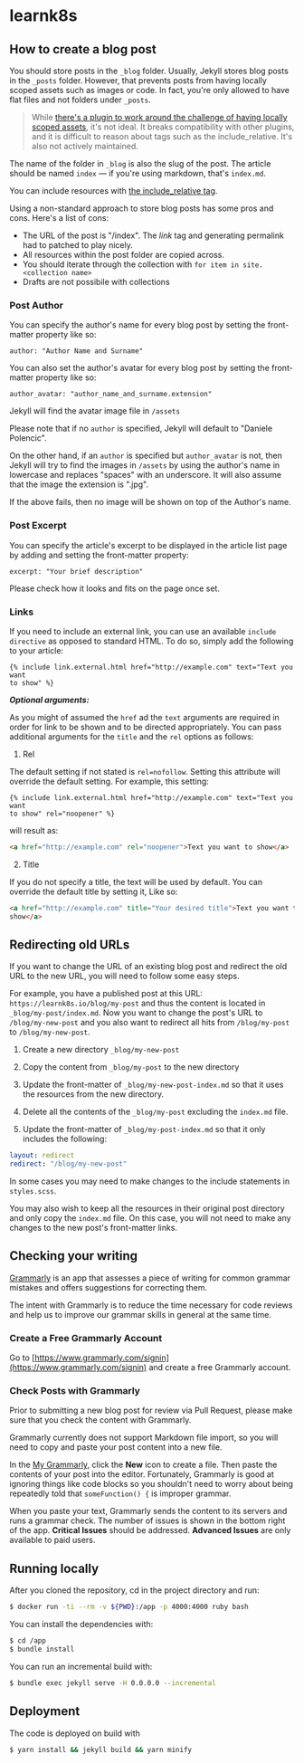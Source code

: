 # learnk8s

## How to create a blog post

You should store posts in the `_blog` folder. Usually, Jekyll stores blog posts in the `_posts` folder. However, that prevents posts from having locally scoped assets such as images or code. In fact, you're only allowed to have flat files and not folders under `_posts`.

> While [there's a plugin to work around the challenge of having locally scoped assets](https://github.com/nhoizey/jekyll-postfiles), it's not ideal. It breaks compatibility with other plugins, and it is difficult to reason about tags such as the include_relative. It's also not actively maintained.

The name of the folder in `_blog` is also the slug of the post. The article should be named `index` — if you're using markdown, that's `index.md`.

You can include resources with [the include_relative tag](https://jekyllrb.com/docs/includes/#including-files-relative-to-another-file).

Using a non-standard approach to store blog posts has some pros and cons. Here's a list of cons:

- The URL of the post is "<folder name>/index". The _link_ tag and generating permalink had to patched to play nicely.
- All resources within the post folder are copied across.
- You should iterate through the collection with `for item in site.<collection name>`
- Drafts are not possibile with collections

### Post Author

You can specify the author's name for every blog post by setting the front-matter property like so:

`author: "Author Name and Surname"`

You can also set the author's avatar for every blog post by setting the front-matter property like so:

`author_avatar: "author_name_and_surname.extension"`

Jekyll will find the avatar image file in `/assets`

Please note that if no `author` is specified, Jekyll will default to "Daniele Polencic".

On the other hand, if an `author` is specified but `author_avatar` is not, then Jekyll will try to find the images in `/assets` by using the author's name in lowercase and replaces "spaces" with an underscore. It will also assume that the image the extension is ".jpg".

If the above fails, then no image will be shown on top of the Author's name.

### Post Excerpt

You can specify the article's excerpt to be displayed in the article list
page by adding and setting the front-matter property:

`excerpt: "Your brief description"`

Please check how it looks and fits on the page once set.

### Links

If you need to include an external link, you can use an available `include
directive` as opposed to standard HTML. To do so, simply add the following to
 your article:

```
{% include link.external.html href="http://example.com" text="Text you want
to show" %}
```

___Optional arguments:___

As you might of assumed the `href` ad the `text` arguments are required in
order for link to be shown and to be directed appropriately. You can pass
additional arguments for the `title` and the `rel` options as follows:

1) Rel

The default setting if not stated is `rel=nofollow`. Setting this attribute
will override the default setting. For example, this setting:

```
{% include link.external.html href="http://example.com" text="Text you want
to show" rel="noopener" %}
```

will result as:

```html
<a href="http://example.com" rel="noopener">Text you want to show</a>
```

2) Title

If you do not specify a title, the text will be used by default. You can
override the default title by setting it, Like so:

```html
<a href="http://example.com" title="Your desired title">Text you want to
show</a>
```

## Redirecting old URLs

If you want to change the URL of an existing blog post and redirect the old URL to the new URL, you will need to follow some easy steps.

For example, you have a published post at this URL: `https://learnk8s.io/blog/my-post` and thus the content is located in `_blog/my-post/index.md`. Now you want to change the post's URL to `/blog/my-new-post` and you also want to redirect all hits from `/blog/my-post` to `/blog/my-new-post`.

1) Create a new directory `_blog/my-new-post`

2) Copy the content from `_blog/my-post` to the new directory

3) Update the front-matter of `_blog/my-new-post-index.md` so that it uses the resources from the new directory.

4) Delete all the contents of the `_blog/my-post` excluding the `index.md` file.

5) Update the front-matter of `_blog/my-post-index.md` so that it only includes the following:

```yaml
layout: redirect
redirect: "/blog/my-new-post"
```

In some cases you may need to make changes to the include statements in `styles.scss`.

You may also wish to keep all the resources in their original post directory and only copy the `index.md` file. On this case, you will not need to make any changes to the new post's front-matter links.



## Checking your writing

[Grammarly](https://www.grammarly.com/) is an app that assesses a piece of writing for common grammar mistakes and offers suggestions for correcting them.

The intent with Grammarly is to reduce the time necessary for code reviews and help us to improve our grammar skills in general at the same time.

### Create a Free Grammarly Account

Go to [https://www.grammarly.com/signin](https://www.grammarly.com/signin) and create a free Grammarly account.

### Check Posts with Grammarly

Prior to submitting a new blog post for review via Pull Request, please make sure that you check the content with Grammarly.

Grammarly currently does not support Markdown file import, so you will need to copy and paste your post content into a new file.

In the [My Grammarly](https://app.grammarly.com/), click the **New** icon to create a file. Then paste the contents of your post into the editor. Fortunately, Grammarly is good at ignoring things like code blocks so you shouldn't need to worry about being repeatedly told that `someFunction() {` is improper grammar.

When you paste your text, Grammarly sends the content to its servers and runs a grammar check. The number of issues is shown in the bottom right of the app. **Critical Issues** should be addressed. **Advanced Issues** are only available to paid users.

## Running locally

After you cloned the repository, cd in the project directory and run:

```bash
$ docker run -ti --rm -v ${PWD}:/app -p 4000:4000 ruby bash
```

You can install the dependencies with:

```bash
$ cd /app
$ bundle install
```

You can run an incremental build with:

```bash
$ bundle exec jekyll serve -H 0.0.0.0 --incremental
```

## Deployment

The code is deployed on build with

```bash
$ yarn install && jekyll build && yarn minify
```
